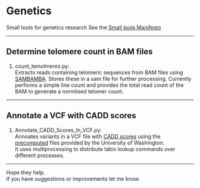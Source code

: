 Genetics
========

Small tools for genetics research
See the [Small tools Manifesto](https://github.com/pjotrp/bioinformatics)

---
## Determine telomere count in BAM files
1. count_temolmeres.py:  
   Extracts reads containing telomeric sequences from BAM files using [SAMBAMBA](http://lomereiter.github.io/sambamba/).
   Stores these in a sam file for further processing.
   Currently performs a simple line count and provides the total read count of the BAM to generate a normlised telomer count.
  
---
## Annotate a VCF with CADD scores
1. Annotate_CADD_Scores_In_VCF.py:  
   Annoates variants in a VCF file with [CADD scores](http://cadd.gs.washington.edu/score) using the [precomputed](http://cadd.gs.washington.edu/download) files provided by  the University of Washington.  
   It uses multiprocessing to distribute tabix lookup commands over different processes.
  
---  
Hope they help.  
If you have suggestions or improvements let me know.  
